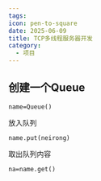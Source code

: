 ```yaml
---
tags: 
icon: pen-to-square
date: 2025-06-09
title: TCP多线程服务器开发
category:
  - 项目
---
```

## 创建一个Queue
```
name=Queue()
```
放入队列
```
name.put(neirong)
```
取出队列内容
```
na=name.get()
```